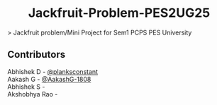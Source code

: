 <h1 align="center">Jackfruit-Problem-PES2UG25</h1>>
Jackfruit problem/Mini Project for Sem1 PCPS PES University

## Contributors
Abhishek D - [@planksconstant](https://github.com/planksconstant)<br>
Aakash G - [@AakashG-1808](https://github.com/AakashG-1808)<br>
Abhishek S - []()<br>
Akshobhya Rao - []()<br>